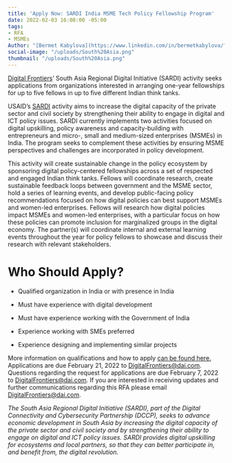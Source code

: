 ```yaml
---
title: 'Apply Now: SARDI India MSME Tech Policy Fellowship Program'
date: 2022-02-03 16:08:00 -05:00
tags:
- RFA
- MSMEs
Author: "[Bermet Kabylova](https://www.linkedin.com/in/bermetkabylova/?originalSubdomain=kg)"
social-image: "/uploads/South%20Asia.png"
thumbnail: "/uploads/South%20Asia.png"
---
```


[Digital Frontiers](https://www.dai.com/our-work/projects/worldwide-digital-frontiers-df)’ South Asia Regional Digital Initiative (SARDI) activity seeks applications from organizations interested in arranging one-year fellowships for up to five fellows in up to five different Indian think tanks.

<!--more-->

USAID’s [SARDI](https://www.usaid.gov/digital-development/sardi-factsheet) activity aims to increase the digital capacity of the private sector and civil society by strengthening their ability to engage in digital and ICT policy issues. SARDI currently implements two activities focused on digital upskilling, policy awareness and capacity-building with entrepreneurs and micro-, small and medium-sized enterprises (MSMEs) in India. The program seeks to complement these activities by ensuring MSME perspectives and challenges are incorporated in policy development.

This activity will create sustainable change in the policy ecosystem by sponsoring digital policy-centered fellowships across a set of respected and engaged Indian think tanks. Fellows will coordinate research, create sustainable feedback loops between government and the MSME sector, hold a series of learning events, and develop public-facing policy recommendations focused on how digital policies can best support MSMEs and women-led enterprises. Fellows will research how digital policies impact MSMEs and women-led enterprises, with a particular focus on how these policies can promote inclusion for marginalized groups in the digital economy. The partner(s) will coordinate internal and external learning events throughout the year for policy fellows to showcase and discuss their research with relevant stakeholders.

# **Who Should Apply?**

* Qualified organization in India or with presence in India

* Must have experience with digital development

* Must have experience working with the Government of India

* Experience working with SMEs preferred

* Experience designing and implementing similar projects

More information on qualifications and how to apply [can be found here.](/uploads/Digital%20Frontiers%20RFA%202022-05-SARDI-Fellowship-1ecbb7.pdf) Applications are due February 21, 2022 to [DigitalFrontiers@dai.com](mailto:DigitalFrontiers@dai.com). Questions regarding the request for applications are due February 7, 2022 to [DigitalFrontiers@dai.com](mailto:DigitalFrontiers@dai.com). If you are interested in receiving updates and further communications regarding this RFA please email [DigitalFrontiers@dai.com](mailto:DigitalFrontiers@dai.com).

*The South Asia Regional Digital Initiative (SARDI), part of the Digital Connectivity and Cybersecurity Partnership (DCCP), seeks to advance economic development in South Asia by increasing the digital capacity of the private sector and civil society and by strengthening their ability to engage on digital and ICT policy issues. SARDI provides digital upskilling for ecosystems and local partners, so that they can better participate in, and benefit from, the digital revolution.*